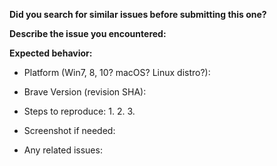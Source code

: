 **Did you search for similar issues before submitting this one?**

**Describe the issue you encountered:**

**Expected behavior:**

- Platform (Win7, 8, 10? macOS? Linux distro?):

- Brave Version (revision SHA):

- Steps to reproduce:
    1.
    2.
    3.

- Screenshot if needed:

- Any related issues:
